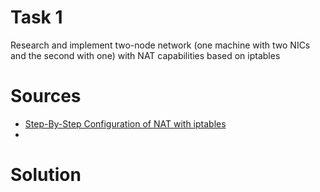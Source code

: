 # Task 1
Research and implement two-node network (one machine with two NICs and the second with one) with NAT capabilities based on iptables

# Sources

- [Step-By-Step Configuration of NAT with iptables](https://www.howtoforge.com/nat_iptables)
-

# Solution